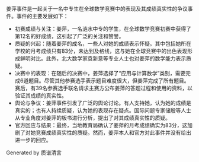 姜萍事件是一起关于一名中专生在全球数学竞赛中的表现及其成绩真实性的争议事件。事件的主要发展如下：

* 初赛成绩与关注：姜萍，一名涟水中专的学生，在全球数学竞赛初赛中获得了第12名的好成绩，这引起了广泛的关注和赞誉。
* 质疑的兴起：随着姜萍的成名，一些人对她的成绩表示怀疑。其中包括她所在学校的月考成绩只有83分，未达到及格线，这与她在全球竞赛中的出色表现形成鲜明对比。此外，北大数学家袁新意等专业人士也对姜萍的数学能力表示质疑。
* 决赛中的表现：在随后的决赛中，姜萍选择了“应用与计算数学”类别，需要完成6道题目。尽管其他参赛选手表示题目难度很大，但姜萍完成了所有题目。赛后，有39名参赛选手联名请求主赛方公布姜萍的答题过程和使用的资料，以验证其成绩的真实性。
* 舆论与争议：姜萍事件引发了广泛的舆论讨论。有人支持她，认为她的成绩是真实的；也有人持续质疑，认为她的表现存在疑点。国际问题专家储殷等人士从专业角度对姜萍的板书进行分析，提出了对其成绩真实性的质疑。
* 官方回应与结果：最终，当地教育局确认了姜萍的月考成绩确实为83分，这加剧了对她竞赛成绩真实性的质疑。然而，姜萍本人和官方对此事件并没有给出进一步的回应。

Generated by 质谱清言
